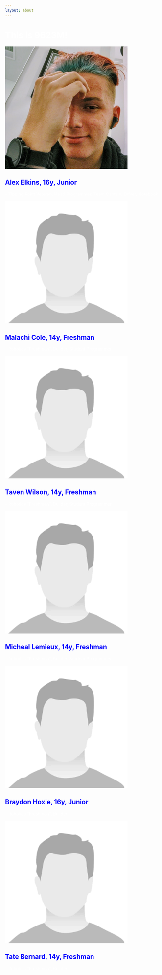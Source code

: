 ```yaml
---
layout: about
---
```


<h1 style="color:white">This is 9623M!</h1>

<img src="/assets/img/Alex1.jpg" alt="Alex Elkins" width="400" height="400">
<h2 style="color:blue">Alex Elkins, 16y, Junior</h2>
<p style="color:white">- Tipping Point Veteran, Head Programmer, Team Captain, Driver, Notebook</p>

<p> </p>
<img src="/assets/img/humanplaceholder.png" alt="Malachi Cole" width="400" height="400">
<h2 style="color:blue">Malachi Cole, 14y, Freshman</h2>
<p style="color:white">- Robotics "Freshmen", Builder, Student Programmer</p>

<p> </p>
<img src="/assets/img/humanplaceholder.png" alt="Taven Wilson" width="400" height="400">
<h2 style="color:blue">Taven Wilson, 14y, Freshman</h2>
<p style="color:white">- Robotics "Freshmen", Builder, Student Programmer</p>

<p> </p>
<img src="/assets/img/humanplaceholder.png" alt="Micheal Lemieux" width="400" height="400">
<h2 style="color:blue">Micheal Lemieux, 14y, Freshman</h2>
<p style="color:white">- Robotics "Freshmen", Builder, Student Programmer</p>

<p> </p>
<img src="/assets/img/humanplaceholder.png" alt="Brayden Hoxie" width="400" height="400">
<h2 style="color:blue">Braydon Hoxie, 16y, Junior</h2>
<p style="color:white">- Robotics "Freshmen", Builder</p>

<p> </p>
<img src="/assets/img/humanplaceholder.png" alt="Tate Bernard" width="400" height="400">
<h2 style="color:blue">Tate Bernard, 14y, Freshman</h2>
<p style="color:white">- Robotics "Freshmen", Builder</p>